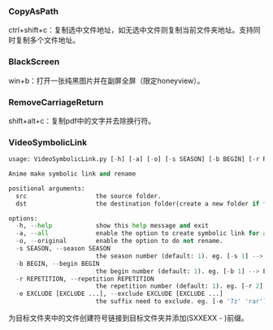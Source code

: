### CopyAsPath

ctrl+shift+c：复制选中文件地址，如无选中文件则复制当前文件夹地址。支持同时复制多个文件地址。

### BlackScreen

win+b：打开一张纯黑图片并在副屏全屏（限定honeyview）。

### RemoveCarriageReturn

shift+alt+c：复制pdf中的文字并去除换行符。

### VideoSymbolicLink

```python
usage: VideoSymbolicLink.py [-h] [-a] [-o] [-s SEASON] [-b BEGIN] [-r REPETITION] [-e EXCLUDE [EXCLUDE ...]] src dst

Anime make symbolic link and rename

positional arguments:
  src                   the source folder.
  dst                   the destination folder(create a new folder if folder is not exist).

options:
  -h, --help            show this help message and exit
  -a, --all             enable the option to create symbolic link for all file (default: copy when file size less then 100k).
  -o, --original        enable the option to do not rename.
  -s SEASON, --season SEASON
                        the season number (default: 1). eg. [-s 1] --> S01
  -b BEGIN, --begin BEGIN
                        the begin number (default: 1). eg. [-b 1] --> E01, E02, E03...
  -r REPETITION, --repetition REPETITION
                        the repetition number (default: 1). eg. [-r 2] --> E01, E01, E02...
  -e EXCLUDE [EXCLUDE ...], --exclude EXCLUDE [EXCLUDE ...]
                        the suffix need to exclude. eg. [-e '7z' 'rar']
```

为目标文件夹中的文件创建符号链接到目标文件夹并添加(SXXEXX - )前缀。
